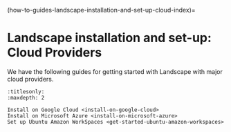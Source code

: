 (how-to-guides-landscape-installation-and-set-up-cloud-index)=
# Landscape installation and set-up: Cloud Providers

We have the following guides for getting started with Landscape with major cloud providers.
```{toctree}
:titlesonly:
:maxdepth: 2

Install on Google Cloud <install-on-google-cloud>
Install on Microsoft Azure <install-on-microsoft-azure>
Set up Ubuntu Amazon WorkSpaces <get-started-ubuntu-amazon-workspaces>
